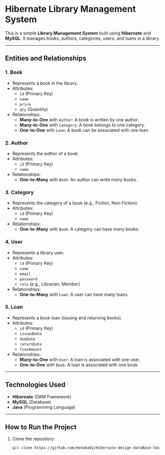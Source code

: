 # Hibernate Library Management System

This is a simple **Library Management System** built using **Hibernate** and **MySQL**. It manages books, authors, categories, users, and loans in a library.

---

## Entities and Relationships

### 1. **Book**
- Represents a book in the library.
- Attributes:
  - `id` (Primary Key)
  - `name`
  - `price`
  - `qty` (Quantity)
- Relationships:
  - **Many-to-One** with `Author`: A book is written by one author.
  - **Many-to-One** with `Category`: A book belongs to one category.
  - **One-to-One** with `Loan`: A book can be associated with one loan.

### 2. **Author**
- Represents the author of a book.
- Attributes:
  - `id` (Primary Key)
  - `name`
- Relationships:
  - **One-to-Many** with `Book`: An author can write many books.

### 3. **Category**
- Represents the category of a book (e.g., Fiction, Non-Fiction).
- Attributes:
  - `id` (Primary Key)
  - `name`
- Relationships:
  - **One-to-Many** with `Book`: A category can have many books.

### 4. **User**
- Represents a library user.
- Attributes:
  - `id` (Primary Key)
  - `name`
  - `email`
  - `password`
  - `role` (e.g., Librarian, Member)
- Relationships:
  - **One-to-Many** with `Loan`: A user can have many loans.

### 5. **Loan**
- Represents a book loan (issuing and returning books).
- Attributes:
  - `id` (Primary Key)
  - `issuedDate`
  - `dueDate`
  - `returnDate`
  - `fineAmount`
- Relationships:
  - **Many-to-One** with `User`: A loan is associated with one user.
  - **One-to-One** with `Book`: A loan is associated with one book.

---

## Technologies Used
- **Hibernate** (ORM Framework)
- **MySQL** (Database)
- **Java** (Programming Language)

---

## How to Run the Project
1. Clone the repository:
   ```bash
   git clone https://github.com/menaka92/Hibernate-design-dataBase-lms.git
